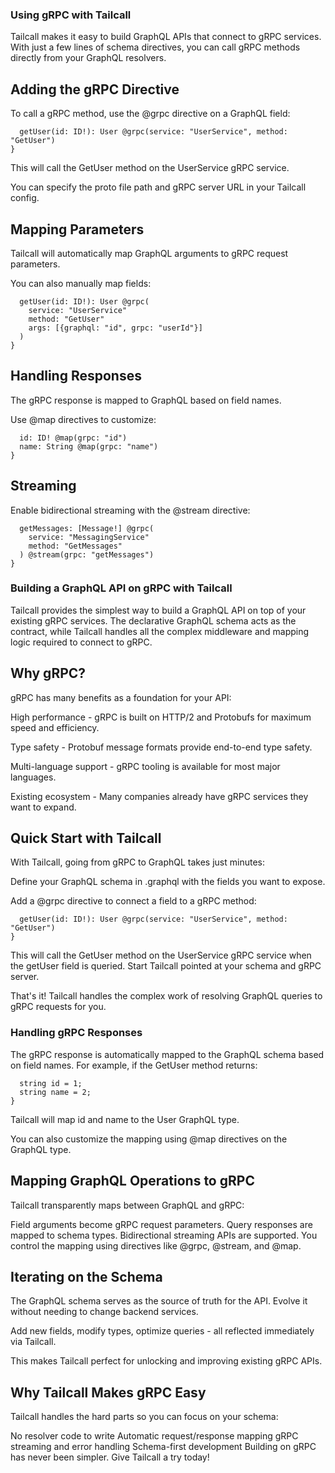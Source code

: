 ### Using gRPC with Tailcall

Tailcall makes it easy to build GraphQL APIs that connect to gRPC services. With just a few lines of schema directives, you can call gRPC methods directly from your GraphQL resolvers.

## Adding the gRPC Directive
To call a gRPC method, use the @grpc directive on a GraphQL field:

```type Query {
  getUser(id: ID!): User @grpc(service: "UserService", method: "GetUser")
}
```
This will call the GetUser method on the UserService gRPC service.

You can specify the proto file path and gRPC server URL in your Tailcall config.

## Mapping Parameters
Tailcall will automatically map GraphQL arguments to gRPC request parameters.

You can also manually map fields:

```type Query {
  getUser(id: ID!): User @grpc(
    service: "UserService" 
    method: "GetUser"
    args: [{graphql: "id", grpc: "userId"}]
  )
}
```

## Handling Responses
The gRPC response is mapped to GraphQL based on field names.

Use @map directives to customize:

```type User @map(grpc: "GetUserResponse") {
  id: ID! @map(grpc: "id")
  name: String @map(grpc: "name")
}
```

## Streaming
Enable bidirectional streaming with the @stream directive:

```type Query {
  getMessages: [Message!] @grpc(
    service: "MessagingService"
    method: "GetMessages"
  ) @stream(grpc: "getMessages")  
}
```

### Building a GraphQL API on gRPC with Tailcall

Tailcall provides the simplest way to build a GraphQL API on top of your existing gRPC services. The declarative GraphQL schema acts as the contract, while Tailcall handles all the complex middleware and mapping logic required to connect to gRPC.

## Why gRPC?
gRPC has many benefits as a foundation for your API:

High performance - gRPC is built on HTTP/2 and Protobufs for maximum speed and efficiency.

Type safety - Protobuf message formats provide end-to-end type safety.

Multi-language support - gRPC tooling is available for most major languages.

Existing ecosystem - Many companies already have gRPC services they want to expand.

## Quick Start with Tailcall
With Tailcall, going from gRPC to GraphQL takes just minutes:

Define your GraphQL schema in .graphql with the fields you want to expose.

Add a @grpc directive to connect a field to a gRPC method:

```type Query {
  getUser(id: ID!): User @grpc(service: "UserService", method: "GetUser")
}
```
This will call the GetUser method on the UserService gRPC service when the getUser field is queried.
Start Tailcall pointed at your schema and gRPC server.

That's it! Tailcall handles the complex work of resolving GraphQL queries to gRPC requests for you.

### Handling gRPC Responses
The gRPC response is automatically mapped to the GraphQL schema based on field names. For example, if the GetUser method returns:

```message GetUserResponse {
  string id = 1;
  string name = 2;
}
```
Tailcall will map id and name to the User GraphQL type.

You can also customize the mapping using @map directives on the GraphQL type.

## Mapping GraphQL Operations to gRPC
Tailcall transparently maps between GraphQL and gRPC:

Field arguments become gRPC request parameters.
Query responses are mapped to schema types.
Bidirectional streaming APIs are supported.
You control the mapping using directives like @grpc, @stream, and @map.

## Iterating on the Schema
The GraphQL schema serves as the source of truth for the API. Evolve it without needing to change backend services.

Add new fields, modify types, optimize queries - all reflected immediately via Tailcall.

This makes Tailcall perfect for unlocking and improving existing gRPC APIs.

## Why Tailcall Makes gRPC Easy
Tailcall handles the hard parts so you can focus on your schema:

No resolver code to write
Automatic request/response mapping
gRPC streaming and error handling
Schema-first development
Building on gRPC has never been simpler. Give Tailcall a try today!
